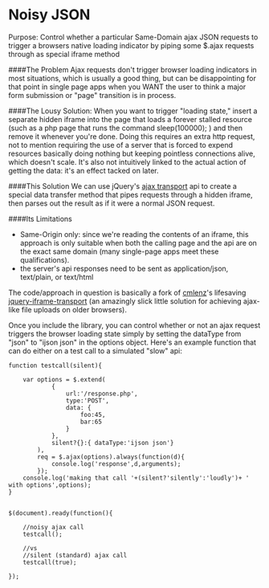 Noisy JSON
=====

Purpose: Control whether a particular Same-Domain ajax JSON requests to trigger a browsers native loading indicator by piping some $.ajax requests through as special iframe method

####The Problem
Ajax requests don't trigger browser loading indicators in most situations, which is usually a good thing, but can be disappointing for that point in single page apps when you WANT the user to think a major form submission or "page" transition is in process.

####The Lousy Solution: 
When you want to trigger "loading state," insert a separate hidden iframe into the page that loads a forever stalled resource (such as a php page that runs the command sleep(100000); ) and then remove it whenever you're done.  Doing this requires an extra http request, not to mention requiring the use of a server that is forced to expend resources basically doing nothing but keeping pointless connections alive, which doesn't scale.  It's also not intuitively linked to the actual action of getting the data: it's an effect tacked on later.

####This Solution
We can use jQuery's [ajax transport](http://api.jquery.com/jQuery.ajaxTransport/) api to create a special data transfer method that pipes requests through a hidden iframe, then parses out the result as if it were a normal JSON request.

####Its Limitations
- Same-Origin only: since we're reading the contents of an iframe, this approach is only suitable when both the calling page and the api are on the exact same domain (many single-page apps meet these qualifications).
- the server's api responses need to be sent as application/json, text/plain, or text/html

The code/approach in question is basically a fork of [cmlenz](https://github.com/cmlenz)'s lifesaving [jquery-iframe-transport](https://github.com/cmlenz/jquery-iframe-transport) (an amazingly slick little solution for achieving ajax-like file uploads on older browsers).


Once you include the library, you can control whether or not an ajax request triggers the browser loading state simply by setting the dataType from "json" to "ijson json" in the options object.  Here's an example function that can do either on a test call to a simulated "slow" api:


```
function testcall(silent){
    
    var options = $.extend(
            {
                url:'/response.php',
                type:'POST',
                data: {
                    foo:45,
                    bar:65
                }
            },
            silent?{}:{ dataType:'ijson json'}
        ),
        req = $.ajax(options).always(function(d){
            console.log('response',d,arguments);
        });
    console.log('making that call '+(silent?'silently':'loudly')+ ' with options',options);
}


$(document).ready(function(){

    //noisy ajax call
    testcall();

    //vs
    //silent (standard) ajax call
    testcall(true);
    
});
```